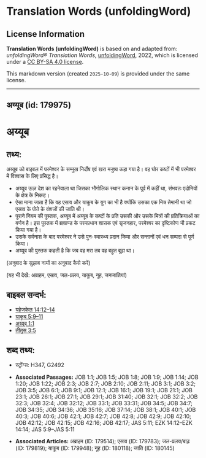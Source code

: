 # Translation Words (unfoldingWord)

## License Information

**Translation Words (unfoldingWord)** is based on and adapted from: _unfoldingWord® Translation Words_, [unfoldingWord](https://unfoldingword.org/utw), 2022, which is licensed under a [CC BY-SA 4.0 license](https://creativecommons.org/licenses/by-sa/4.0/legalcode.en).

This markdown version (created `2025-10-09`) is provided under the same license.



--------------------------------

## अय्यूब (id: 179975)

अय्यूब
======

तथ्य:
-----

अय्यूब को बाइबल में परमेश्वर के सम्मुख निर्दोष एवं खरा मनुष्य कहा गया है। वह घोर कष्टों में भी परमेश्वर में विश्वास के लिए प्रसिद्ध है।

* अय्यूब ऊज़ देश का रहनेवाला था जिसका भौगोलिक स्थान कनान के पूर्व में कहीं था, संभवतः एदोमियों के क्षेत्र के निकट।
* ऐसा माना जाता है कि वह एसाव और याकूब के युग का भी है क्योंकि उसका एक मित्र तेमानी था जो एसाव के पोते के वंशजों की जाति थी।
* पुराने नियम की पुस्तक, अय्यूब में अय्यूब के कष्टों के प्रति उसकी और उसके मित्रों की प्रतिक्रियाओं का वर्णन है। इस पुस्तक में ब्रह्माण्ड के परमप्रधान शासक एवं सृजनहार, परमेश्वर का दृष्टिकोण भी प्रकट किया गया है।
* उसके सर्वनाश के बाद परमेश्वर ने उसे पुनः स्वास्थ्य प्रदान किया और सन्तानों एवं धन सम्पदा से पूर्ण किया।
* अय्यूब की पुस्तक कहती है कि जब वह मरा तब वह बहुत बूढ़ा था।

(अनुवाद के सुझाव नामों का अनुवाद कैसे करें)

(यह भी देखें: अब्राहम, एसाव, जल\-प्रलय, याकूब, नूह, जनजातियां)

बाइबल सन्दर्भ:
--------------

* [यहेजकेल 14:12–14](https://ref.ly/Ezek14:12-Ezek14:14)
* [याकूब 5:9–11](https://ref.ly/Jas5:9-Jas5:11)
* [अय्यूब 1:1](https://ref.ly/Job1:1)
* [तीतुस 3:5](https://ref.ly/Job3:5)

शब्द तथ्य:
----------

* स्ट्रोंग्स: H347, G2492

* **Associated Passages:** JOB 1:1; JOB 1:5; JOB 1:8; JOB 1:9; JOB 1:14; JOB 1:20; JOB 1:22; JOB 2:3; JOB 2:7; JOB 2:10; JOB 2:11; JOB 3:1; JOB 3:2; JOB 3:5; JOB 6:1; JOB 9:1; JOB 12:1; JOB 16:1; JOB 19:1; JOB 21:1; JOB 23:1; JOB 26:1; JOB 27:1; JOB 29:1; JOB 31:40; JOB 32:1; JOB 32:2; JOB 32:3; JOB 32:4; JOB 32:12; JOB 33:1; JOB 33:31; JOB 34:5; JOB 34:7; JOB 34:35; JOB 34:36; JOB 35:16; JOB 37:14; JOB 38:1; JOB 40:1; JOB 40:3; JOB 40:6; JOB 42:1; JOB 42:7; JOB 42:8; JOB 42:9; JOB 42:10; JOB 42:12; JOB 42:15; JOB 42:16; JOB 42:17; JAS 5:11; EZK 14:12–EZK 14:14; JAS 5:9–JAS 5:11
* **Associated Articles:** अब्राहम (ID: 179514); एसाव (ID: 179783); जल-प्रलय/बाढ़ (ID: 179819); याकूब (ID: 179948); नूह (ID: 180118); जाति (ID: 180145)

